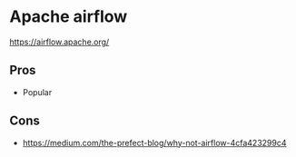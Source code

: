# Apache airflow

https://airflow.apache.org/

## Pros

* Popular

## Cons

* https://medium.com/the-prefect-blog/why-not-airflow-4cfa423299c4
